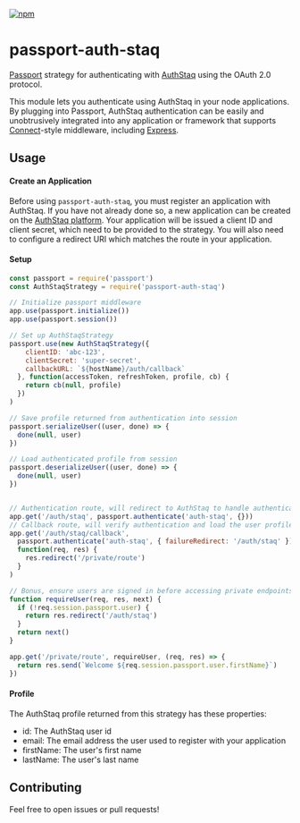 [![npm](https://img.shields.io/npm/v/passport-auth-staq.svg)](https://www.npmjs.com/package/passport-auth-staq)

# passport-auth-staq

[Passport](http://passportjs.org/) strategy for authenticating with [AuthStaq](https://auth.staqsoftware.com)
using the OAuth 2.0 protocol.

This module lets you authenticate using AuthStaq in your node applications.
By plugging into Passport, AuthStaq authentication can be easily and
unobtrusively integrated into any application or framework that supports
[Connect](http://www.senchalabs.org/connect/)-style middleware, including
[Express](http://expressjs.com/).

## Usage

#### Create an Application
Before using `passport-auth-staq`, you must register an application with
AuthStaq.  If you have not already done so, a new application can be created on the
[AuthStaq platform](https://auth.staqsoftware.com/register).
Your application will be issued a client ID and client secret, which need to be
provided to the strategy.  You will also need to configure a redirect URI which
matches the route in your application.

#### Setup
```javascript
const passport = require('passport')
const AuthStaqStrategy = require('passport-auth-staq')

// Initialize passport middleware
app.use(passport.initialize())
app.use(passport.session())

// Set up AuthStaqStrategy
passport.use(new AuthStaqStrategy({
    clientID: 'abc-123',
    clientSecret: 'super-secret',
    callbackURL: `${hostName}/auth/callback`
  }, function(accessToken, refreshToken, profile, cb) {
    return cb(null, profile)
  })
)

// Save profile returned from authentication into session
passport.serializeUser((user, done) => {
  done(null, user)
})

// Load authenticated profile from session
passport.deserializeUser((user, done) => {
  done(null, user)
})


// Authentication route, will redirect to AuthStaq to handle authentication and redirect to configured callback once complete  
app.get('/auth/staq', passport.authenticate('auth-staq', {}))
// Callback route, will verify authentication and load the user profile.  The result is passed to serializeUser above.
app.get('/auth/staq/callback',
  passport.authenticate('auth-staq', { failureRedirect: '/auth/staq' }),
  function(req, res) {     
    res.redirect('/private/route')
  }
)

// Bonus, ensure users are signed in before accessing private endpoints
function requireUser(req, res, next) {
  if (!req.session.passport.user) {
    return res.redirect('/auth/staq')
  } 
  return next()
}

app.get('/private/route', requireUser, (req, res) => { 
  return res.send(`Welcome ${req.session.passport.user.firstName}`)
})
```

#### Profile
The AuthStaq profile returned from this strategy has these properties:
* id: The AuthStaq user id
* email: The email address the user used to register with your application
* firstName: The user's first name
* lastName: The user's last name

## Contributing
Feel free to open issues or pull requests!
